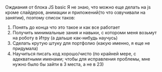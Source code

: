 Ождиания от блока JS basic
Я не знаю, что можно еще делать на js кроме слайдеров, анимации и приложений(то что озвучивали на занятии), поэтому список таков:
1. Понять до конца что это такое и как все работает
2. Получить минимальные зания и навыки, с котороми меня возьмут на роботу в Итру (а дальше как-нибудь научусь)
3. Сделать крутую штуку для портфолио (какую именно, я еще не придумала)
4. Научиться писать код хорошо/чисто (по крайней мере, с адекватными именами; чтобы для исправления проблемы, мне нужно было бы зайти в 3 места, а не в 23)